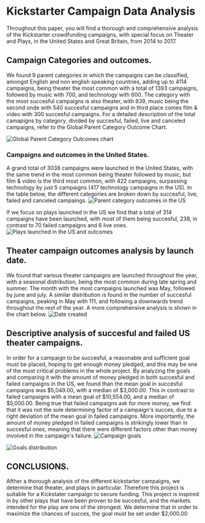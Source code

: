 # Kickstarter Campaign Data Analysis
Throughout this paper, you will find a thorough and comprehensive analysis of the Kickstarter crowdfunding campaigns, with special focus on Theater and Plays, in the United States and Great Britain, from 2014 to 2017.

## Campaign Categories and outcomes.

We found 9 parent categories in which the campaigns can be classified, amongst English and non english speaking countries, adding up to 4114 campaigns, being theater the most common with a total of 1393 campaigns, followed by music with 700, and technology with 600. The category with the most succesful campaigns is also theater, with 839, music being the second onde with 540 succesful campaigns and in third place comes film & video with 300 succesful campaigns. For a detailed description of the total camapigns by category, divided by succesful, failed, live and canceled campaigns, refer to the Global Parent Category Outcome Chart.

![Global Parent Category Outcomes chart](https://user-images.githubusercontent.com/95982833/146113266-8860eb77-e123-4c2e-8bd8-ddade7950120.png)


### Campaigns and outcomes in the United States.

A grand total of 3038 campaigns were launched in the United States, with the same trend in the most common being theater followed by music, but film & video is the third most common, with 422 campaigns, surpassing technology by just 5 campaigns (417 technology campaigns in the US). In the table below, the different categories are broken down by succesful, live, failed and canceled campaings.
![Parent category outcomes in the US](https://user-images.githubusercontent.com/95982833/146113292-70aa9791-54f1-456e-b6d1-bb535e2b7f82.png)

If we focus on plays launched in the US we find that a total of 314 campaigns have been launched, with most of them being succesful, 238, in contrast to 70 failed campaigns and 6 live ones.
![Plays launched in the US and outcomes](https://user-images.githubusercontent.com/95982833/146113305-9797473f-aace-49c7-b0e2-29e465d5eadb.png)

## Theater campaign outcomes analysis by launch date.

We found that various theater campaigns are launched throughout the year, with a seasonal distribution, being the most common during late spring and summer. The month with the most campaigns launched was May, followed by june and july. A similar distribution is found in the number of succesful campaigns, peaking in May with 111, and following a downwards trend throughout the rest of the year. A more comprehensive analysis is shown in the chart below.
![Date created](https://user-images.githubusercontent.com/95982833/146113312-c42d073d-5425-4339-8d61-7f92895ca821.png)

## Descriptive analysis of succesful and failed US theater campaigns.

In order for a campaign to be succesful, a reasonable and sufficient goal must be placed, hoping to get enough money pledged, and this may be one of the most critical problems in the whole project. By analyzing the goals and comparing it with the amount of money pledged in both succesful and failed campaigns in the US, we found than the mean goal in succesful campaigns was $5,049.00, with a median of $3,000.00. This in contrast to failed campaigns with a mean goal of $10,554.00, and a median of $5,000.00. Being true that failed campaigns ask for more money, we find that it was not the sole determining factor of a campaign's succes, due to a right deviation of the mean goal in failed campaigns. More importantly, the amount of money pledged in failed campaigns is strikingly lower than in succesful ones, meaning that there were different factors other than money involved in the campaign's failure.
![Campaign goals](https://user-images.githubusercontent.com/95982833/146113329-f2fe7b54-e74b-4ecc-8a1c-951ea41930b5.png)

![Goals distribution](https://user-images.githubusercontent.com/95982833/146113333-8169a3b8-23c1-4a97-8244-cd01f5d8bdba.png)


## CONCLUSIONS.

Afther a thorough analysis of the different kickstarter campaigns, we determine that theater, and plays in particular. Therefore this project is suitable for a Kickstater campaign to secure funding. This project is inspired in by other plays that have been proven to be succesful, and the markets intended for the play are one of the strongest. We determine that in order to maximize the chances of succes, the goal must be set under $2,000.00
